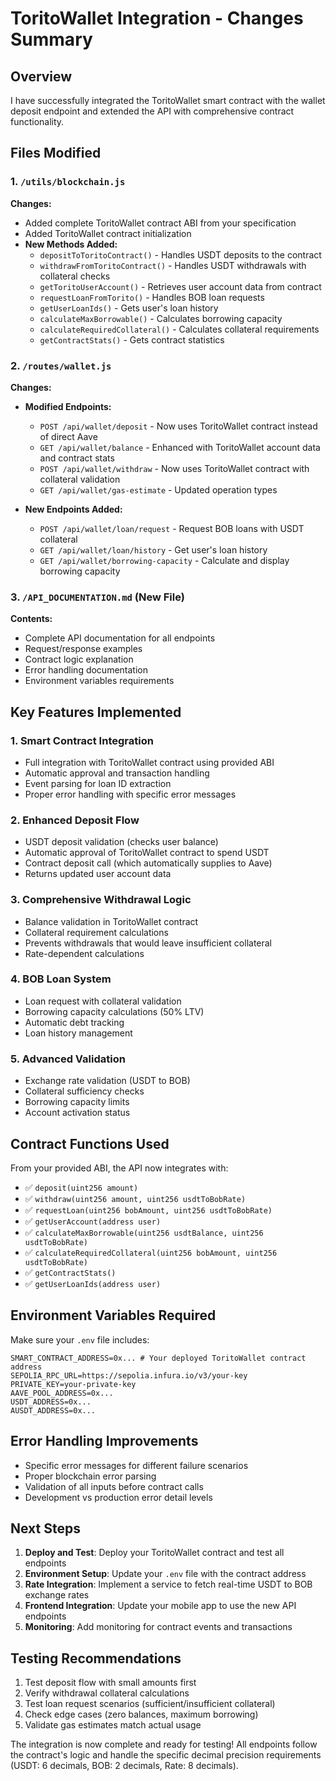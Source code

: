 # ToritoWallet Integration - Changes Summary

## Overview
I have successfully integrated the ToritoWallet smart contract with the wallet deposit endpoint and extended the API with comprehensive contract functionality.

## Files Modified

### 1. `/utils/blockchain.js`
**Changes:**
- Added complete ToritoWallet contract ABI from your specification
- Added ToritoWallet contract initialization
- **New Methods Added:**
  - `depositToToritoContract()` - Handles USDT deposits to the contract
  - `withdrawFromToritoContract()` - Handles USDT withdrawals with collateral checks
  - `getToritoUserAccount()` - Retrieves user account data from contract
  - `requestLoanFromTorito()` - Handles BOB loan requests
  - `getUserLoanIds()` - Gets user's loan history
  - `calculateMaxBorrowable()` - Calculates borrowing capacity
  - `calculateRequiredCollateral()` - Calculates collateral requirements
  - `getContractStats()` - Gets contract statistics

### 2. `/routes/wallet.js`
**Changes:**
- **Modified Endpoints:**
  - `POST /api/wallet/deposit` - Now uses ToritoWallet contract instead of direct Aave
  - `GET /api/wallet/balance` - Enhanced with ToritoWallet account data and contract stats
  - `POST /api/wallet/withdraw` - Now uses ToritoWallet contract with collateral validation
  - `GET /api/wallet/gas-estimate` - Updated operation types

- **New Endpoints Added:**
  - `POST /api/wallet/loan/request` - Request BOB loans with USDT collateral
  - `GET /api/wallet/loan/history` - Get user's loan history
  - `GET /api/wallet/borrowing-capacity` - Calculate and display borrowing capacity

### 3. `/API_DOCUMENTATION.md` (New File)
**Contents:**
- Complete API documentation for all endpoints
- Request/response examples
- Contract logic explanation
- Error handling documentation
- Environment variables requirements

## Key Features Implemented

### 1. Smart Contract Integration
- Full integration with ToritoWallet contract using provided ABI
- Automatic approval and transaction handling
- Event parsing for loan ID extraction
- Proper error handling with specific error messages

### 2. Enhanced Deposit Flow
- USDT deposit validation (checks user balance)
- Automatic approval of ToritoWallet contract to spend USDT
- Contract deposit call (which automatically supplies to Aave)
- Returns updated user account data

### 3. Comprehensive Withdrawal Logic
- Balance validation in ToritoWallet contract
- Collateral requirement calculations
- Prevents withdrawals that would leave insufficient collateral
- Rate-dependent calculations

### 4. BOB Loan System
- Loan request with collateral validation
- Borrowing capacity calculations (50% LTV)
- Automatic debt tracking
- Loan history management

### 5. Advanced Validation
- Exchange rate validation (USDT to BOB)
- Collateral sufficiency checks
- Borrowing capacity limits
- Account activation status

## Contract Functions Used

From your provided ABI, the API now integrates with:
- ✅ `deposit(uint256 amount)`
- ✅ `withdraw(uint256 amount, uint256 usdtToBobRate)`
- ✅ `requestLoan(uint256 bobAmount, uint256 usdtToBobRate)`
- ✅ `getUserAccount(address user)`
- ✅ `calculateMaxBorrowable(uint256 usdtBalance, uint256 usdtToBobRate)`
- ✅ `calculateRequiredCollateral(uint256 bobAmount, uint256 usdtToBobRate)`
- ✅ `getContractStats()`
- ✅ `getUserLoanIds(address user)`

## Environment Variables Required

Make sure your `.env` file includes:
```env
SMART_CONTRACT_ADDRESS=0x... # Your deployed ToritoWallet contract address
SEPOLIA_RPC_URL=https://sepolia.infura.io/v3/your-key
PRIVATE_KEY=your-private-key
AAVE_POOL_ADDRESS=0x...
USDT_ADDRESS=0x...
AUSDT_ADDRESS=0x...
```

## Error Handling Improvements

- Specific error messages for different failure scenarios
- Proper blockchain error parsing
- Validation of all inputs before contract calls
- Development vs production error detail levels

## Next Steps

1. **Deploy and Test**: Deploy your ToritoWallet contract and test all endpoints
2. **Environment Setup**: Update your `.env` file with the contract address
3. **Rate Integration**: Implement a service to fetch real-time USDT to BOB exchange rates
4. **Frontend Integration**: Update your mobile app to use the new API endpoints
5. **Monitoring**: Add monitoring for contract events and transactions

## Testing Recommendations

1. Test deposit flow with small amounts first
2. Verify withdrawal collateral calculations
3. Test loan request scenarios (sufficient/insufficient collateral)
4. Check edge cases (zero balances, maximum borrowing)
5. Validate gas estimates match actual usage

The integration is now complete and ready for testing! All endpoints follow the contract's logic and handle the specific decimal precision requirements (USDT: 6 decimals, BOB: 2 decimals, Rate: 8 decimals).
